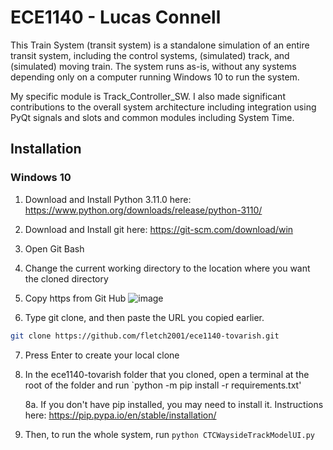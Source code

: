 # ECE1140 - Lucas Connell

This Train System (transit system) is a standalone simulation of an entire transit system, including the control systems, (simulated) track, and (simulated) moving train. The system runs as-is, without any systems depending only on a computer running Windows 10 to run the system.

My specific module is Track_Controller_SW. I also made significant contributions to the overall system architecture including integration using PyQt signals and slots and common modules including System Time. 

## Installation

### Windows 10
1. Download and Install Python 3.11.0 here: https://www.python.org/downloads/release/python-3110/
   
2. Download and Install git here: https://git-scm.com/download/win

3. Open Git Bash

4. Change the current working directory to the location where you want the cloned directory

5. Copy https from Git Hub
![image](https://github.com/fletch2001/ece1140-tovarish/assets/105997622/78006012-11b2-4af3-a7ff-81b2f829c98d)

6. Type git clone, and then paste the URL you copied earlier.
```bash
git clone https://github.com/fletch2001/ece1140-tovarish.git
```

7. Press Enter to create your local clone

8. In the ece1140-tovarish folder that you cloned, open a terminal at the root of the folder and run `python -m pip install -r requirements.txt'

   8a. If you don't have pip installed, you may need to install it. Instructions here: https://pip.pypa.io/en/stable/installation/

10. Then, to run the whole system, run `python CTCWaysideTrackModelUI.py`
